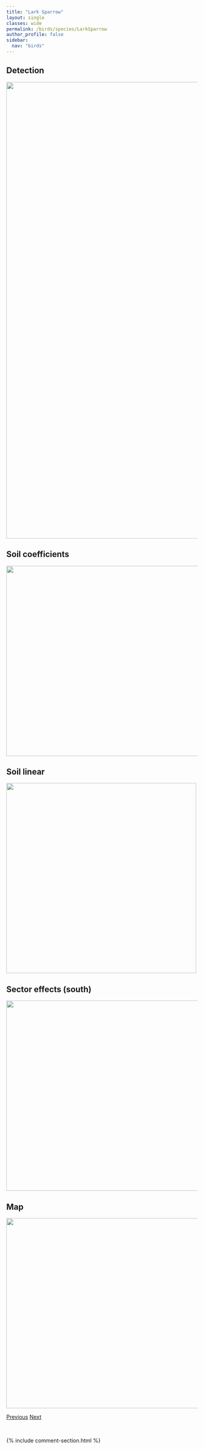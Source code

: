 ```yaml
---
title: "Lark Sparrow"
layout: single
classes: wide
permalink: /birds/species/LarkSparrow
author_profile: false
sidebar:
  nav: "birds"
---
```


<h2>Detection</h2>

<a href="https://drive.google.com/uc?export=view&id=13_o371gkYy-SZQ9WJVV03Lr7Y-JB0rRR">
<img src="https://drive.google.com/uc?export=view&id=13_o371gkYy-SZQ9WJVV03Lr7Y-JB0rRR" height = "1200" width = "800">
</a>

<h2>Soil coefficients</h2>

<a href="https://drive.google.com/uc?export=view&id=1gYMosxvL4XFmupe2BV5JCLNEVs7BCKpF">
<img src="https://drive.google.com/uc?export=view&id=1gYMosxvL4XFmupe2BV5JCLNEVs7BCKpF" height = "500" width = "1000">
</a>

<h2>Soil linear</h2>

<a href="https://drive.google.com/uc?export=view&id=1958VT0caNQLEoj0BC8Wg2jAg0AIcmgYl">
<img src="https://drive.google.com/uc?export=view&id=1958VT0caNQLEoj0BC8Wg2jAg0AIcmgYl" height = "500" width = "500">
</a>

<h2>Sector effects (south)</h2>

<a href="https://drive.google.com/uc?export=view&id=1q38QP2JYXhD89eg2AKiVmhePlrjTi3cz">
<img src="https://drive.google.com/uc?export=view&id=1q38QP2JYXhD89eg2AKiVmhePlrjTi3cz" height = "500" width = "1000">
</a>

<h2>Map</h2>

<a href="https://drive.google.com/uc?export=view&id=1diAHGxaI9SI5rKn0pvREPGtkQcznKjZJ">
<img src="https://drive.google.com/uc?export=view&id=1diAHGxaI9SI5rKn0pvREPGtkQcznKjZJ" height = "500" width = "1500">
</a>

<a href="/birds/species/LarkBunting/" class="pagination--pager" title="Lark Bunting">Previous</a> <a href="/birds/species/LazuliBunting/" class="pagination--pager" title="Lazuli Bunting">Next</a>

<p>&nbsp;</p>

{% include comment-section.html %}
